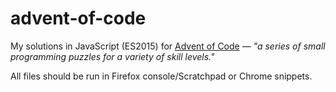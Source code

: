 # advent-of-code
My solutions in JavaScript (ES2015) for [Advent of Code](http://adventofcode.com/) — *"a series of small programming puzzles for a variety of skill levels."*

All files should be run in Firefox console/Scratchpad or Chrome snippets.
